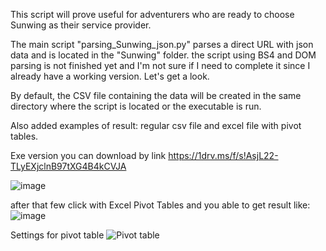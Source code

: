 This script will prove useful for adventurers who are ready to choose Sunwing as their service provider.

The main script "parsing_Sunwing_json.py" parses a direct URL with json data and is located in the "Sunwing" folder.
the script using BS4 and DOM parsing is not finished yet and I'm not sure if I need to complete it since I already have a working version.
Let's get a look.

By default, the CSV file containing the data will be created in the same directory where the script is located or the executable is run.

Also added examples of result:
regular csv file and excel file with pivot tables. 

Exe version you can download by link 
https://1drv.ms/f/s!AsjL22-TLyEXjclnB97tXG4B4kCVJA


![image](https://github.com/poxeron/Sunwings_deals/assets/55221870/c6e42bb5-3fb6-4258-8f3c-f140718a75ee)

after that few click with Excel Pivot Tables and you able to get result like: 
![image](https://github.com/poxeron/Sunwings_deals/assets/55221870/2b3d155e-9ee1-4a5e-82c6-aa446799471e)


Settings for pivot table 
![Pivot table](https://github.com/poxeron/Sunwings_deals/assets/55221870/ea4ac618-346d-4537-bda5-10ea27b7d9fe)
